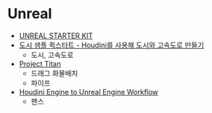 # Unreal

- [UNREAL STARTER KIT](https://www.sidefx.com/tutorials/ue4-starter-kit/)
- [도시 샘플 퀵스타트 - Houdini를 사용해 도시와 고속도로 만들기](https://docs.unrealengine.com/5.0/ko/city-sample-quick-start-for-generating-a-city-and-freeway-using-houdini/)
  - 도시, 고속도로
- [Project Titan](https://www.sidefx.com/titan/)
  - 드래그 화물배치
  - 파이프
- [Houdini Engine to Unreal Engine Workflow](https://www.mixtrn.com/houdini-engine-to-unreal-engine-workflow)
  - 팬스

